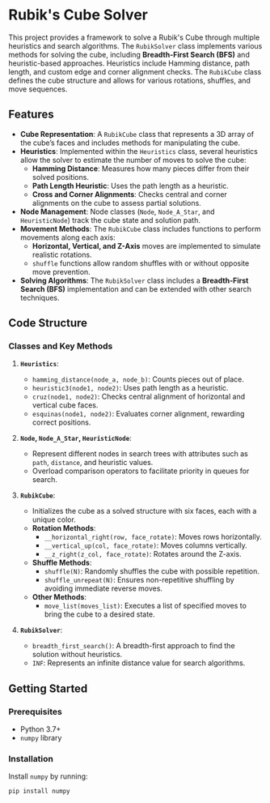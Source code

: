 # Rubik's Cube Solver

This project provides a framework to solve a Rubik's Cube through multiple heuristics and search algorithms. The `RubikSolver` class implements various methods for solving the cube, including **Breadth-First Search (BFS)** and heuristic-based approaches. Heuristics include Hamming distance, path length, and custom edge and corner alignment checks. The `RubikCube` class defines the cube structure and allows for various rotations, shuffles, and move sequences.

## Features

- **Cube Representation**: A `RubikCube` class that represents a 3D array of the cube’s faces and includes methods for manipulating the cube.
- **Heuristics**: Implemented within the `Heuristics` class, several heuristics allow the solver to estimate the number of moves to solve the cube:
  - **Hamming Distance**: Measures how many pieces differ from their solved positions.
  - **Path Length Heuristic**: Uses the path length as a heuristic.
  - **Cross and Corner Alignments**: Checks central and corner alignments on the cube to assess partial solutions.
- **Node Management**: Node classes (`Node`, `Node_A_Star`, and `HeuristicNode`) track the cube state and solution path.
- **Movement Methods**: The `RubikCube` class includes functions to perform movements along each axis:
  - **Horizontal, Vertical, and Z-Axis** moves are implemented to simulate realistic rotations.
  - `shuffle` functions allow random shuffles with or without opposite move prevention.
- **Solving Algorithms**: The `RubikSolver` class includes a **Breadth-First Search (BFS)** implementation and can be extended with other search techniques.

## Code Structure

### Classes and Key Methods

1. **`Heuristics`**:
   - `hamming_distance(node_a, node_b)`: Counts pieces out of place.
   - `heuristic3(node1, node2)`: Uses path length as a heuristic.
   - `cruz(node1, node2)`: Checks central alignment of horizontal and vertical cube faces.
   - `esquinas(node1, node2)`: Evaluates corner alignment, rewarding correct positions.

2. **`Node`, `Node_A_Star`, `HeuristicNode`**:
   - Represent different nodes in search trees with attributes such as `path`, `distance`, and heuristic values.
   - Overload comparison operators to facilitate priority in queues for search.

3. **`RubikCube`**:
   - Initializes the cube as a solved structure with six faces, each with a unique color.
   - **Rotation Methods**:
      - `__horizontal_right(row, face_rotate)`: Moves rows horizontally.
      - `__vertical_up(col, face_rotate)`: Moves columns vertically.
      - `__z_right(z_col, face_rotate)`: Rotates around the Z-axis.
   - **Shuffle Methods**:
      - `shuffle(N)`: Randomly shuffles the cube with possible repetition.
      - `shuffle_unrepeat(N)`: Ensures non-repetitive shuffling by avoiding immediate reverse moves.
   - **Other Methods**:
      - `move_list(moves_list)`: Executes a list of specified moves to bring the cube to a desired state.

4. **`RubikSolver`**:
   - `breadth_first_search()`: A breadth-first approach to find the solution without heuristics.
   - `INF`: Represents an infinite distance value for search algorithms.

## Getting Started

### Prerequisites
- Python 3.7+
- `numpy` library

### Installation

Install `numpy` by running:
```bash
pip install numpy
